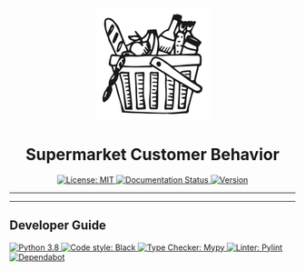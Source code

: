<!--suppress HtmlDeprecatedAttribute | JetBrains Inspection -->
<p align="center">
    <a title="Documentation" href="https://supermarket-customer-behavior.readthedocs.io/en/latest/?badge=latest">
        <img alt="Basket Logo" src="basket_logo.svg"/>
    </a>
</p>

<h1 align="center">Supermarket Customer Behavior</h1>

<p align="center">
    <a title="MIT License" href="https://choosealicense.com/licenses/mit">
      <img alt="License: MIT" src="https://img.shields.io/github/license/OliverSieweke/supermarket-customer-behavior" />
    </a>
    <a title="Documentation Status" href="https://supermarket-customer-behavior.readthedocs.io/en/latest/?badge=latest">
        <img alt="Documentation Status" src="https://readthedocs.org/projects/supermarket-customer-behavior/badge/?version=latest" />
    </a>
    <a title="Releases" href="https://github.com/OliverSieweke/supermarket-customer-behavior/releases">
        <img alt="Version" src="https://img.shields.io/github/v/tag/OliverSieweke/supermarket-customer-behavior" />
    </a>
</p>

---

---

## Developer Guide

<a title="Python 3.8" href="https://docs.python.org/3.8/">
  <img alt="Python 3.8" src="https://img.shields.io/badge/python-3.8-blue.svg" />
</a>
<a title="Black" href="https://black.readthedocs.io/en/stable/">
  <img alt="Code style: Black" src="https://img.shields.io/badge/code%20style-black-000000.svg" />
</a>
<a title="Mypy" href="http://mypy-lang.org/">
  <img alt="Type Checker: Mypy" src="https://img.shields.io/badge/type%20checker-mypy-9cf" />
</a>
<a title="Pylint" href="https://www.pylint.org/">
  <img alt="Linter: Pylint" src="https://img.shields.io/badge/linter-pylint-yellow" />
</a>
<a title="Dependabot" href="https://dependabot.com/">
    <img alt="Dependabot" src="https://badgen.net/dependabot/OliverSieweke/supermarket-customer-behavior/?icon=dependabot" />
</a>

